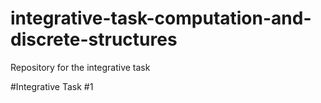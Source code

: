# integrative-task-computation-and-discrete-structures
Repository for the integrative task



#Integrative Task #1



